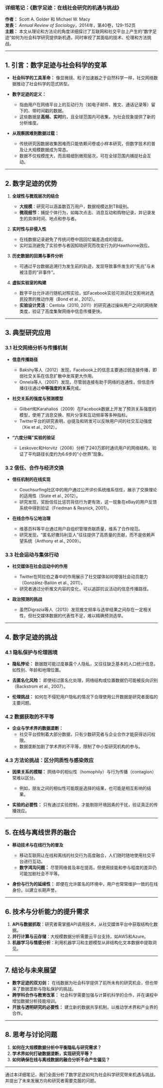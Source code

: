 ### **详细笔记：《数字足迹：在线社会研究的机遇与挑战》**  

**作者：** Scott A. Golder 和 Michael W. Macy  
**发表：** *Annual Review of Sociology*，2014年，第40卷，129-152页  
**主题：** 本文从理论和方法论的角度详细探讨了互联网和社交平台上产生的“数字足迹”如何为社会科学研究提供新机遇，同时审视了其面临的技术、伦理和方法挑战。

---

## **1. 引言：数字足迹与社会科学的变革**

- **社会科学的工具革命：** 像显微镜、粒子加速器之于自然科学一样，社交网络数据推动了社会科学的范式转型。  
- **数字足迹的定义：**  
  - 指由用户在网络平台上的互动行为（如电子邮件、推文、通话记录等）留下的、带时间戳的数据。  
  - 这些数据是**高频、实时**的，且全球范围内可收集，为社会现象提供了新的分析维度。  

- **从观察困难到数据过载：**  
  - 传统研究因数据收集困难而只能依赖问卷或小样本研究，但数字技术的普及让大规模数据成为常态。  
  - 数据不仅规模庞大，而且精细到微观层次，可在全球范围内捕捉社会互动。

---

## **2. 数字足迹的优势**

1. **全球性与微观层次的结合**  
   - **大规模**：研究可以涵盖数百万用户，数据规模达到TB级别。  
   - **微观细节**：捕捉个体行为，如每次点击、消息互动和购物记录，并记录发生的具体时间、地点和参与者。  

2. **实时性与非侵入性**  
   - 在线数据记录避免了传统问卷中因回忆偏差造成的错误。  
   - 实时监测避免了实验参与者因知晓研究而改变行为的Hawthorne效应。

3. **历史数据的回溯与事件分析**  
   - 可通过平台数据追溯行为发生前的轨迹，发现导致事件发生的“先兆”与未被注意的“非事件”。

4. **虚拟实验室的构建**  
   - 数字平台允许进行随机对照实验，如Facebook实验可测试社交影响对选民投票的推动作用（Bond et al., 2012）。  
   - **实验设计灵活**：Centola（2010, 2011）的研究通过操纵用户之间的网络聚类度，验证了高度集聚网络中信息传播更快。

---

## **3. 典型研究应用**

### **3.1 社交网络分析与传播机制**

- **信息传播路径**  
  - Bakshy等人（2012）发现，Facebook上的信息主要通过弱连接传播，即弱社交关系在信息扩散中发挥更大作用。  
  - Onnela等人（2007）发现，尽管弱连接有助于网络的连通性，但信息传播往往通过**中等强度的关系**完成。

- **社交关系的强度与预测模型**  
  - Gilbert和Karahalios（2009）在Facebook数据上开发了预测关系强度的模型，使用了消息交换、照片分享和互动频率等多种指标。  
  - Twitter平台的研究表明，@提及和转发可以反映用户间的社交互动强度（Xie et al., 2012）。

- **“六度分隔”实验的验证**  
  - Leskovec和Horvitz（2008）分析了240万即时通讯用户的网络结构，验证了平均路径长度约为6.6步的“小世界”现象。

### **3.2 信任、合作与经济交换**  
- **信任机制的在线实现**  
  - Couchsurfing社区中的用户通过公开评价系统维系信任，展示了交换理论的适用性（State et al., 2012）。  
  - 研究发现，奖励信任比惩罚背信行为更有效，这一现象在eBay的用户反馈系统中得到验证（Friedman & Resnick, 2001）。

- **在线合作与公地治理**  
  - 维基百科等平台通过用户自组织管理贡献质量，维系了合作规范。  
  - 研究发现，“匿名好撒玛利亚人”往往提供了高质量的贡献，而不是依赖声望系统（Anthony et al., 2009）。

### **3.3 社会运动与集体行动**  
- **社交媒体在社会运动中的作用**  
  - Twitter在阿拉伯之春中的作用展示了社交媒体如何增强社会动员能力（González-Bailón et al., 2011）。  
  - 研究者通过分析推文内容的变化，可以追踪抗议活动的信息传播路径。

- **政治预测的挑战**  
  - 虽然Digrazia等人（2013）发现推文频率与选举结果之间存在一定相关性，但社交媒体数据的代表性不足，难以精确预测选举。

---

## **4. 数字足迹的挑战**

### **4.1 隐私保护与伦理困境**  
- **隐私悖论：** 数据既可能过度暴露个人隐私，又往往缺乏基本的人口统计信息，如性别、年龄和地理位置。  
- **去匿名化风险：** 即使经过匿名化处理，网络结构或位置数据仍可能被反向识别（Backstrom et al., 2007）。

- **伦理挑战：** 如何在不侵犯用户隐私的情况下合理使用公开数据是研究者面临的主要问题。  

### **4.2 数据获取的不平等**  
- **企业与学术界的数据垄断：**  
  - 社交平台控制着大部分数据，只有少数研究者与企业合作才能获得访问权限。  
  - 数据垄断加剧了学术界的不平等，限制了中小型研究机构的参与。

### **4.3 方法论挑战：区分同质性与感染效应**  
- **因果关系的模糊：** 网络中的相似性（homophily）与行为传播（contagion）常难以区分。  
  - 例如，朋友之间的相似性可能既是选择的结果，也可能是相互影响的结果。

- **实验的必要性：** 只有通过实验控制，才能剔除环境因素的干扰，验证真正的传播效应。

---

## **5. 在线与离线世界的融合**

- **移动技术与在线行为的普及**  
  - 移动互联网让在线和离线的社交行为高度融合，人们随时随地使用社交平台进行互动。  
  - **数字鸿沟问题：** 尽管网络普及率在提高，但使用技能和参与程度的差异仍可能加剧社会不平等。

- **身份与行为的延续性：** 即便在允许匿名的环境中，用户也常常维护一致的在线身份，以建立长期声誉。

---

## **6. 技术与分析能力的提升需求**

1. **API与数据抓取**：研究者需掌握API调用技术，从社交媒体平台中获取结构化数据。  
2. **并行计算与云存储**：大规模数据分析需要云平台支持，如AWS和Azure。  
3. **机器学习与情感分析**：利用机器学习和主题模型从非结构化文本数据中提取洞见。

---

## **7. 结论与未来展望**

- **数字足迹的双刃剑：** 在线数据为社会科学提供了前所未有的研究机会，但也带来了数据垄断与隐私保护的挑战。  
- **跨学科合作与教育改革：** 社会科学需要加强与计算机科学的合作，并在课程中增加数据分析技能培训。  
- **开放与透明研究的必要性：** 建立新的数据共享机制，以推动学术界和产业界的合作。

---

## **8. 思考与讨论问题**

1. **如何在大规模数据分析中平衡隐私与研究需求？**  
2. **学术界如何打破数据垄断，实现研究平等？**  
3. **如何确保在线与离线数据的融合分析不会产生偏见？**

---

通过本详细笔记，我们全面分析了数字足迹如何为社会科学研究带来机遇与挑战，并提出了未来发展方向和研究者需要克服的问题。